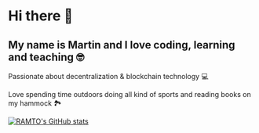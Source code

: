 # Hi there 👋

##  My name is Martin and I love coding, learning and teaching 🤓

Passionate about decentralization & blockchain technology 💻

Love spending time outdoors doing all kind of sports and reading books on my hammock 🏞

[![RAMTO's GitHub stats](https://github-readme-stats.vercel.app/api?username=RAMTO&show_icons=true&theme=vue-dark)](https://github.com/RAMTO)


<!--
**RAMTO/RAMTO** is a ✨ _special_ ✨ repository because its `README.md` (this file) appears on your GitHub profile.

Here are some ideas to get you started:

- 🔭 I’m currently working on ...
- 🌱 I’m currently learning ...
- 👯 I’m looking to collaborate on ...
- 🤔 I’m looking for help with ...
- 💬 Ask me about ...
- 📫 How to reach me: ...
- 😄 Pronouns: ...
- ⚡ Fun fact: ...
-->
